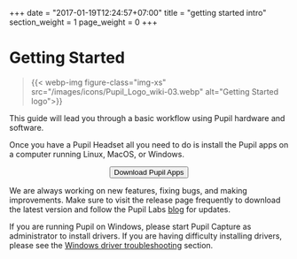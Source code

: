+++
date = "2017-01-19T12:24:57+07:00"
title = "getting started intro"
section_weight = 1
page_weight = 0
+++

# Getting Started

> {{< webp-img figure-class="img-xs" src="/images/icons/Pupil_Logo_wiki-03.webp" alt="Getting Started logo">}}

This guide will lead you through a basic workflow using Pupil hardware and software.

Once you have a Pupil Headset all you need to do is install the Pupil apps on a computer running Linux, MacOS, or Windows. 

<div class="content-container padTop--1 padBottom--1" style="clear:none;">
  <p align="center">
    <a href="https://github.com/pupil-labs/pupil/releases/latest">
      <button class="ui-button">Download Pupil Apps</button>
    </a>
  </p>
</div>

We are always working on new features, fixing bugs, and making improvements. Make sure to visit the release page frequently to download the latest version and follow the Pupil Labs [blog](https://pupil-labs.com/blog "Pupil Labs Blog") for updates. 

<aside class="notice">
If you are running Pupil on Windows, please start Pupil Capture as administrator to install drivers. If you are having difficulty installing drivers, please see the <a href="#troubleshooting" title="Windows driver troubleshooting">Windows driver troubleshooting</a> section. 
</aside>